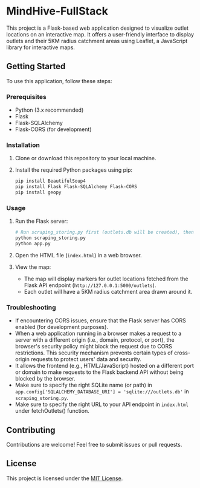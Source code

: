 # MindHive-FullStack
This project is a Flask-based web application designed to visualize outlet locations on an interactive map. It offers a user-friendly interface to display outlets and their 5KM radius catchment areas using Leaflet, a JavaScript library for interactive maps.

## Getting Started

To use this application, follow these steps:

### Prerequisites

- Python (3.x recommended)
- Flask
- Flask-SQLAlchemy
- Flask-CORS (for development)

### Installation

1. Clone or download this repository to your local machine.

2. Install the required Python packages using pip:

    ```bash
    pip install BeautifulSoup4
    pip install Flask Flask-SQLAlchemy Flask-CORS
    pip install geopy
    ```

### Usage

1. Run the Flask server:
    
    ```bash
    # Run scraping_storing.py first (outlets.db will be created), then run python app.py.
    python scraping_storing.py
    python app.py
    ```

2. Open the HTML file (`index.html`) in a web browser.

3. View the map:

    - The map will display markers for outlet locations fetched from the Flask API endpoint (`http://127.0.0.1:5000/outlets`).
    - Each outlet will have a 5KM radius catchment area drawn around it.

### Troubleshooting

- If encountering CORS issues, ensure that the Flask server has CORS enabled (for development purposes).
- When a web application running in a browser makes a request to a server with a different origin (i.e., domain, protocol, or port), the browser's security policy might block the request due to CORS restrictions. This security mechanism prevents certain types of cross-origin requests to protect users' data and security.
- It allows the frontend (e.g., HTML/JavaScript) hosted on a different port or domain to make requests to the Flask backend API without being blocked by the browser.
- Make sure to specify the right SQLite name (or path) in `app.config['SQLALCHEMY_DATABASE_URI'] = 'sqlite:///outlets.db'` in `scraping_storing.py`. 
- Make sure to specify the right URL to your API endpoint in `index.html` under fetchOutlets() function.

## Contributing

Contributions are welcome! Feel free to submit issues or pull requests.

## License

This project is licensed under the [MIT License](LICENSE).
